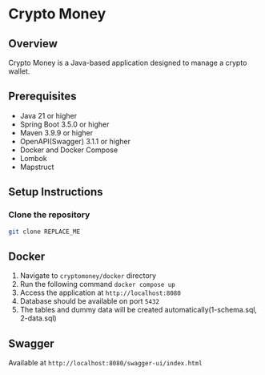 # Crypto Money

## Overview

Crypto Money is a Java-based application designed to manage a crypto wallet.

## Prerequisites

- Java 21 or higher
- Spring Boot 3.5.0 or higher
- Maven 3.9.9 or higher
- OpenAPI(Swagger) 3.1.1 or higher
- Docker and Docker Compose
- Lombok
- Mapstruct

## Setup Instructions

### Clone the repository

```sh
git clone REPLACE_ME
```

## Docker

1. Navigate to `cryptomoney/docker` directory
2. Run the following command `docker compose up`
3. Access the application at `http://localhost:8080`
4. Database should be available on port `5432`
5. The tables and dummy data will be created automatically(1-schema.sql, 2-data.sql)

## Swagger

Available at `http://localhost:8080/swagger-ui/index.html`